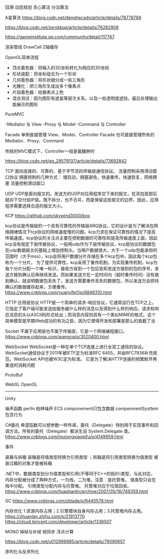 

回溯
动态规划
贪心算法
分治算法

A星算法
https://blog.csdn.net/denghecsdn/article/details/78778769

https://blog.csdn.net/zerokkqq/article/details/76282908

https://gameinstitute.qq.com/community/detail/117767

渲染管线
DrawCall
Z轴缓存

OpenGL简单流程
- 顶点着色器：将输入的3D坐标转化为相应的3D坐标
- 形状装配：将坐标组合为一个形状
- 几何着色器：将形状细分成一些三角形
- 光栅化：把三角形生成出多个像素点
- 片段着色器：给像素点上色
- 混合测试：因为图形有遮盖等层次关系，以及一些透明度遮挡，最后处理输出能展示的图形

PureMVC

-Mediator 与 View
-Proxy 与 Model
-Command 与 Controller

Facade 单例直接管理 View、Model、Controller
Facade 也可直接管理所有的Mediator、Proxy、Command

传统的MVC模式下，Controller一般是最臃肿的

https://blog.csdn.net/qq_29579137/article/details/73692842


TCP
面向连接的、可靠的、基于字节流的传输层通信协议。
流量控制采用滑动窗口协议
拥塞控制的几种方式：
慢启动，拥塞避免，快速重传，快速恢复，网络拥塞
流量控制滑动窗口

UDP
UDP是面向报文的。发送方的UDP对应用程序交下来的报文，在添加首部后就向下交付给IP层。既不拆分，也不合并，而是保留这些报文的边界，因此，应用程序需要选择合适的报文大小。

KCP
https://github.com/skywind3000/kcp

kcp协议是传输层的一个具有可靠性的传输层ARQ协议。它的设计是为了解决在网络拥堵情况下tcp协议的网络速度慢的问题。kcp力求在保证可靠性的情况下提高传输速度。kcp协议的关注点主要在控制数据的可靠性和提高传输速度上面，因此kcp没有规定下层传输协议，一般用udp作为下层传输协议，kcp层协议的数据包在udp数据报文的基础上增加控制头。当用户数据很大，大于一个udp包能承担的范围时（大于mss），kcp会将用户数据分片存储在多个kcp包中。因此每个kcp包称为一个分片。
为了提供可靠性，kcp采用了重传机制。为实现重传机制，kcp为每个分片分配一个唯一标识，接收方收到一个包后告知发送方接到的包的序号，发送方接到确认后再继续发送。而如果发送方在一定时间内（超时重传时间）没有接到确认，就说明数据包丢失了，发送方需要重传丢失的数据包，所以发送方会把待确认的数据缓存起来，方便重传。
https://www.cnblogs.com/yuanyifei1/p/6846310.html

HTTP
应用层协议
HTTP是一个简单的请求-响应协议，它通常运行在TCP之上。它指定了客户端可能发送给服务器什么样的消息以及得到什么样的响应。请求和响应消息的头以ASCII码形式给出；而消息内容则具有一个类似MIME的格式。这个简单模型是早期Web成功的有功之臣，因为它使得开发和部署是那么的直截了当

Socket
不属于应用层也不属于传输层，它是一个网络编程接口，
https://www.cnblogs.com/wangcq/p/3520400.html


WebSocket
WebSocket是一种在单个TCP连接上进行全双工通信的协议。WebSocket通信协议于2011年被IETF定为标准RFC 6455，并由RFC7936补充规范。WebSocket API也被W3C定为标准。
它是为了解决HTTP连接的频繁断开再重连的消耗问题

ProtoBuf

WebGL
OpenGL

----------
Unity

噪声函数
perlin
柏林噪声
ECS
componement只包含数据
compenmentSysttem包含行为


C#委托
希望函数可以想参数一样传递，委托（Delegate）特别用于实现事件和回调方法。所有的委托（Delegate）都派生自 System.Delegate 类。
https://www.cnblogs.com/murongxiaopifu/p/4149659.html

事件

装箱与拆箱
装箱是将值类型转换为引用类型 ；拆箱是将引用类型转换为值类型 
被装过箱的对象才能被拆箱

.NET中，数据类型划分为值类型和引用(不等同于C++的指针)类型，与此对应，内存分配被分成了两种方式，一为栈，二为堆，注意：是托管堆。
值类型只会在栈中分配。
引用类型分配内存与托管堆。
托管堆对应于垃圾回收。
https://www.cnblogs.com/huashanlin/archive/2007/05/16/749359.html


GC
https://www.cnblogs.com/zblade/p/6445578.html

内存优化
1.资源内存占用；2.引擎模块自身内存占用；3.托管堆内存占用。
https://zhuanlan.zhihu.com/p/21913770
https://cloud.tencent.com/developer/article/1336507

MONO
掉帧与补帧
帧同步
浮点计算

https://blog.csdn.net/u012999985/article/details/79090657


序列化与反序列化